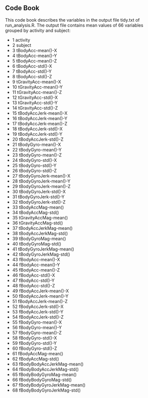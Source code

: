 ## Code Book

This code book describes the variables in the output file tidy.txt of run_analysis.R. The output file contains mean values of 66 variables grouped by activity and subject:

 * 1 activity
 * 2 subject
 * 3 tBodyAcc-mean()-X
 * 4 tBodyAcc-mean()-Y
 * 5 tBodyAcc-mean()-Z
 * 6 tBodyAcc-std()-X
 * 7 tBodyAcc-std()-Y
 * 8 tBodyAcc-std()-Z
 * 9 tGravityAcc-mean()-X
 * 10 tGravityAcc-mean()-Y
 * 11 tGravityAcc-mean()-Z
 * 12 tGravityAcc-std()-X
 * 13 tGravityAcc-std()-Y
 * 14 tGravityAcc-std()-Z
 * 15 tBodyAccJerk-mean()-X
 * 16 tBodyAccJerk-mean()-Y
 * 17 tBodyAccJerk-mean()-Z
 * 18 tBodyAccJerk-std()-X
 * 19 tBodyAccJerk-std()-Y
 * 20 tBodyAccJerk-std()-Z
 * 21 tBodyGyro-mean()-X
 * 22 tBodyGyro-mean()-Y
 * 23 tBodyGyro-mean()-Z
 * 24 tBodyGyro-std()-X
 * 25 tBodyGyro-std()-Y
 * 26 tBodyGyro-std()-Z
 * 27 tBodyGyroJerk-mean()-X
 * 28 tBodyGyroJerk-mean()-Y
 * 29 tBodyGyroJerk-mean()-Z
 * 30 tBodyGyroJerk-std()-X
 * 31 tBodyGyroJerk-std()-Y
 * 32 tBodyGyroJerk-std()-Z
 * 33 tBodyAccMag-mean()
 * 34 tBodyAccMag-std()
 * 35 tGravityAccMag-mean()
 * 36 tGravityAccMag-std()
 * 37 tBodyAccJerkMag-mean()
 * 38 tBodyAccJerkMag-std()
 * 39 tBodyGyroMag-mean()
 * 40 tBodyGyroMag-std()
 * 41 tBodyGyroJerkMag-mean()
 * 42 tBodyGyroJerkMag-std()
 * 43 fBodyAcc-mean()-X
 * 44 fBodyAcc-mean()-Y
 * 45 fBodyAcc-mean()-Z
 * 46 fBodyAcc-std()-X
 * 47 fBodyAcc-std()-Y
 * 48 fBodyAcc-std()-Z
 * 49 fBodyAccJerk-mean()-X
 * 50 fBodyAccJerk-mean()-Y
 * 51 fBodyAccJerk-mean()-Z
 * 52 fBodyAccJerk-std()-X
 * 53 fBodyAccJerk-std()-Y
 * 54 fBodyAccJerk-std()-Z
 * 55 fBodyGyro-mean()-X
 * 56 fBodyGyro-mean()-Y
 * 57 fBodyGyro-mean()-Z
 * 58 fBodyGyro-std()-X
 * 59 fBodyGyro-std()-Y
 * 60 fBodyGyro-std()-Z
 * 61 fBodyAccMag-mean()
 * 62 fBodyAccMag-std()
 * 63 fBodyBodyAccJerkMag-mean()
 * 64 fBodyBodyAccJerkMag-std()
 * 65 fBodyBodyGyroMag-mean()
 * 66 fBodyBodyGyroMag-std()
 * 67 fBodyBodyGyroJerkMag-mean()
 * 68 fBodyBodyGyroJerkMag-std()